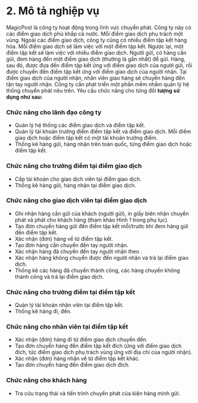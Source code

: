 # **2. Mô tả nghiệp vụ**

MagicPost là công ty hoạt động trong lĩnh vực chuyển phát. Công ty này có các điểm giao dịch phủ khắp cả nước. Mỗi điểm giao dịch phụ trách một vùng. Ngoài các điểm giao dịch, công ty cũng có nhiều điểm tập kết hàng hóa. Mỗi điểm giao dịch sẽ làm việc với một điểm tập kết. Ngược lại, một điểm tập kết sẽ làm việc với nhiều điểm giao dịch.
Người gửi, có hàng cần gửi, đem hàng đến một điểm giao dịch (thường là gần nhất) để gửi. Hàng, sau đó, được đưa đến điểm tập kết ứng với điểm giao dịch của người gửi, rồi được chuyển đến điểm tập kết ứng với điểm giao dịch của người nhận. Tại điểm giao dịch của người nhận, nhân viên giao hàng sẽ chuyển hàng đến tận tay người nhận.
Công ty cần phát triển một phần mềm nhằm quản lý hệ thống chuyển phát nêu trên. Yêu cầu chức năng cho từng đối **tượng sử dụng như sau:**
### **Chức năng cho lãnh đạo công ty**
-	Quản lý hệ thống các điểm giao dịch và điểm tập kết.
-	Quản lý tài khoản trưởng điểm điểm tập kết và điểm giao dịch. Mỗi điểm giao dịch hoặc điểm tập kết có một tài khoản trưởng điểm.
-	Thống kê hàng gửi, hàng nhận trên toàn quốc, từng điểm giao dịch hoặc điểm tập kết.

### **Chức năng cho trưởng điểm tại điểm giao dịch**
-	Cấp tài khoản cho giao dịch viên tại điểm giao dịch.
-	Thống kê hàng gửi, hàng nhận tại điểm giao dịch.

### **Chức năng cho giao dịch viên tại điểm giao dịch**
-	Ghi nhận hàng cần gửi của khách (người gửi), in giấy biên nhận chuyển phát và phát cho khách hàng (tham khảo Hình 1 trong phụ lục).
-	Tạo đơn chuyển hàng gửi đến điểm tập kết mỗi/trước khi đem hàng gửi đến điểm tập kết.
-	Xác nhận (đơn) hàng về từ điểm tập kết.
-	Tạo đơn hàng cần chuyển đến tay người nhận.
-	Xác nhận hàng đã chuyển đến tay người nhận theo .
-	Xác nhận hàng không chuyển được đến người nhận và trả lại điểm giao dịch.
-	Thống kê các hàng đã chuyển thành công, các hàng chuyển không thành công và trả lại điểm giao dịch.

### **Chức năng cho trưởng điểm tại điểm tập kết**
-	Quản lý tài khoản nhân viên tại điểm tập kết.
-	Thống kê hàng đi, đến.

### **Chức năng cho nhân viên tại điểm tập kết**
-	Xác nhận (đơn) hàng đi từ điểm giao dịch chuyển đến.
-	Tạo đơn chuyển hàng đến điểm tập kết đích (ứng với điểm giao dịch đích, tức điểm giao dịch phụ trách vùng ứng với địa chỉ của người nhận).
-	Xác nhận (đơn) hàng nhận về từ điểm tập kết khác.
-	Tạo đơn chuyển hàng đến điểm giao dịch đích.

### **Chức năng cho khách hàng**
-	Tra cứu trạng thái và tiến trình chuyển phát của kiện hàng mình gửi.
